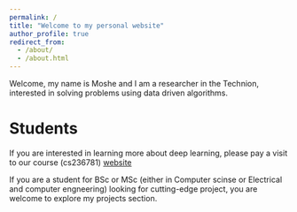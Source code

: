 ```yaml
---
permalink: /
title: "Welcome to my personal website"
author_profile: true
redirect_from: 
  - /about/
  - /about.html
---
```


Welcome, my name is Moshe and I am a researcher in the Technion, interested in solving problems using data driven algorithms.

Students
======
If you are interested in learning more about deep learning, please pay a visit to our course (cs236781) [website](https://vistalab-technion.github.io/cs236781/)

If you are a student for BSc or MSc (either in Computer scinse or Electrical and computer engneering) looking for cutting-edge project, you are welcome to explore my projects section.

